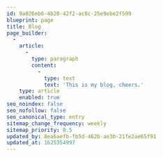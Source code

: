 ```yaml
---
id: 9a026eb6-4b20-42f2-ac8c-25e9ebe2f599
blueprint: page
title: Blog
page_builder:
  -
    article:
      -
        type: paragraph
        content:
          -
            type: text
            text: 'This is my blog, cheers.'
    type: article
    enabled: true
seo_noindex: false
seo_nofollow: false
seo_canonical_type: entry
sitemap_change_frequency: weekly
sitemap_priority: 0.5
updated_by: 8ea6aefb-fb5d-462b-ae3b-21fe2ae65f91
updated_at: 1625354997
---
```

